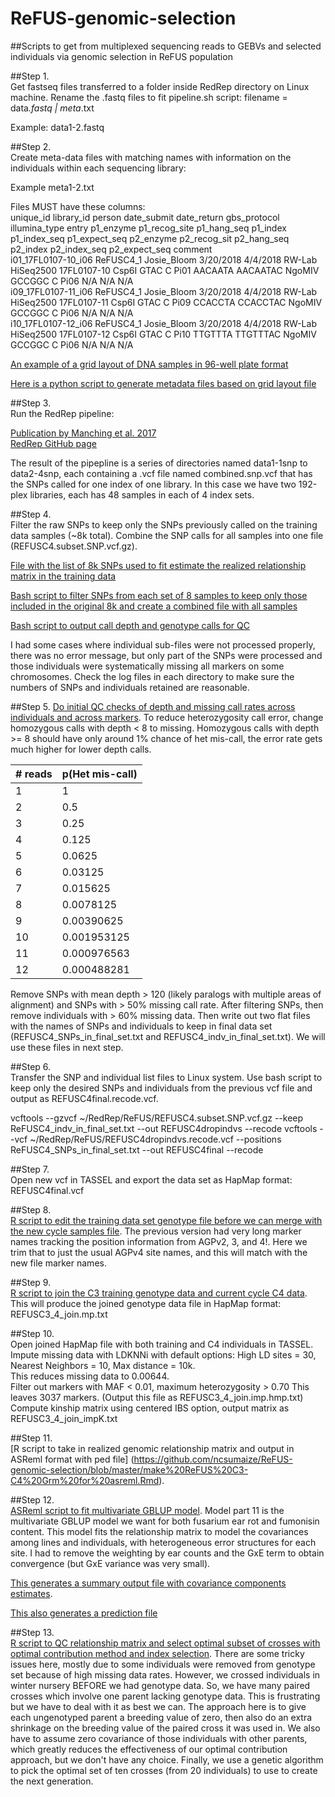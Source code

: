 # ReFUS-genomic-selection
##Scripts to get from multiplexed sequencing reads to GEBVs and selected individuals via genomic selection in ReFUS population

##Step 1.  
Get fastseq files transferred to a folder inside RedRep directory on Linux machine. Rename the .fastq files to fit pipeline.sh script:
filename = data<lib>_<index>.fastq | meta<lib>_<index>.txt

Example: data1-2.fastq

##Step 2.  
Create meta-data files with matching names with information on the individuals within each sequencing library:

Example meta1-2.txt

Files MUST have these columns:  
unique_id	library_id	person	date_submit	date_return	gbs_protocol	illumina_type	entry	p1_enzyme	p1_recog_site	p1_hang_seq	p1_index	p1_index_seq	p1_expect_seq	p2_enzyme	p2_recog_sit	p2_hang_seq	p2_index	p2_index_seq	p2_expect_seq	comment  
i01_17FL0107-10_i06	ReFUSC4_1	Josie_Bloom	3/20/2018	4/4/2018	RW-Lab	HiSeq2500	17FL0107-10	Csp6I	GTAC	C	Pi01	AACAATA	AACAATAC	NgoMIV	GCCGGC	C	Pi06	N/A	N/A	N/A  
i09_17FL0107-11_i06	ReFUSC4_1	Josie_Bloom	3/20/2018	4/4/2018	RW-Lab	HiSeq2500	17FL0107-11	Csp6I	GTAC	C	Pi09	CCACCTA	CCACCTAC	NgoMIV	GCCGGC	C	Pi06	N/A	N/A	N/A  
i10_17FL0107-12_i06	ReFUSC4_1	Josie_Bloom	3/20/2018	4/4/2018	RW-Lab	HiSeq2500	17FL0107-12	Csp6I	GTAC	C	Pi10	TTGTTTA	TTGTTTAC	NgoMIV	GCCGGC	C	Pi06	N/A	N/A	N/A  

[An example of a grid layout of DNA samples in 96-well plate format](https://github.com/ncsumaize/ReFUS-genomic-selection/blob/master/ReFUS%20C4%20NGS%20Library%20plate%20layout.csv)

[Here is a python script to generate metadata files based on grid layout file](https://github.com/ncsumaize/ReFUS-genomic-selection/blob/master/Reformat%20plate%20layouts%20to%20metadata%20files%20for%20RedRep.py)  

##Step 3.  
Run the RedRep pipeline:

[Publication by Manching et al. 2017](http://www.g3journal.org/content/7/7/2161)  
[RedRep GitHub page](https://github.com/UD-CBCB/RedRep)  

The result of the pipepline is a series of directories named data1-1snp to data2-4snp, each containing a .vcf file named combined.snp.vcf that has the SNPs called for one index of one library. In this case we have two 192-plex libraries, each has 48 samples in each of 4 index sets.  

##Step 4.  
Filter the raw SNPs to keep only the SNPs previously called on the training data samples (~8k total).  Combine the SNP calls for all samples into one file (REFUSC4.subset.SNP.vcf.gz).

[File with the list of 8k SNPs used to fit estimate the realized relationship matrix in the training data](https://github.com/ncsumaize/ReFUS-genomic-selection/blob/master/genoRefus_original_training_site_info.txt)

[Bash script to filter SNPs from each set of 8 samples to keep only those included in the original 8k and create a combined file with all samples](https://github.com/ncsumaize/ReFUS-genomic-selection/blob/master/filter_combine_SNPs.sh)

[Bash script to output call depth and genotype calls for QC](https://github.com/ncsumaize/ReFUS-genomic-selection/blob/master/filter_SNPs_depth.sh)

I had some cases where individual sub-files were not processed properly, there was no error message, but only part of the SNPs were processed and those individuals were systematically missing all markers on some chromosomes. Check the log files in each directory to make sure the numbers of SNPs and individuals retained are reasonable.

##Step 5. 
[Do initial QC checks of depth and missing call rates across individuals and across markers](https://github.com/ncsumaize/ReFUS-genomic-selection/blob/master/ReFUS_C4_GBS_depth_analysis.html). To reduce heterozygosity call error, change homozygous calls with depth < 8 to missing. Homozygous calls with depth >= 8 should have only around 1% chance of het mis-call, the error rate gets much higher for lower depth calls.  

| # reads	| p(Het mis-call) | 
| ------- |:----------------| 
| 1		    | 1               | 
| 2		    | 0.5             | 
| 3		    | 0.25            | 
| 4	      | 0.125           | 
| 5		    | 0.0625          | 
| 6	      | 0.03125         |
| 7		    | 0.015625        |
| 8		    | 0.0078125       |
| 9		    | 0.00390625      |
| 10	    | 0.001953125     |
| 11	    | 0.000976563     |
| 12	    | 0.000488281     | 

Remove SNPs with mean depth > 120 (likely paralogs with multiple areas of alignment) and SNPs with > 50% missing call rate. After filtering SNPs, then remove individuals with > 60% missing data. Then write out two flat files with the names of SNPs and individuals to keep in final data set (REFUSC4_SNPs_in_final_set.txt and REFUSC4_indv_in_final_set.txt). We will use these files in next step.  

##Step 6.  
Transfer the SNP and individual list files to Linux system. Use bash script to keep only the desired SNPs and individuals from the previous vcf file and output as REFUSC4final.recode.vcf. 

vcftools --gzvcf ~/RedRep/ReFUS/REFUSC4.subset.SNP.vcf.gz --keep ReFUSC4_indv_in_final_set.txt --out REFUSC4dropindvs --recode
vcftools --vcf ~/RedRep/ReFUS/REFUSC4dropindvs.recode.vcf --positions ReFUSC4_SNPs_in_final_set.txt --out REFUSC4final --recode

##Step 7.  
Open new vcf in TASSEL and export the data set as HapMap format: REFUSC4final.vcf

##Step 8.  
[R script to edit the training data set genotype file before we can merge with the new cycle samples file](https://github.com/ncsumaize/ReFUS-genomic-selection/blob/master/Get%20SNP%20site%20list%20from%20training%20data%20to%20filter%20C4%20GBS%20data.R). The previous version had very long marker names tracking the position information from AGPv2, 3, and 4!. Here we trim that to just the usual AGPv4 site names, and this will match with the new file marker names.  

##Step 9.  
[R script to join the C3 training genotype data and current cycle C4 data](https://github.com/ncsumaize/ReFUS-genomic-selection/blob/master/Join%20ReFUSC3%20training%20and%20C4%20SNPs.R). This will produce the joined genotype data file in HapMap format: REFUSC3_4_join.mp.txt  

##Step 10.  
Open joined HapMap file with both training and C4 individuals in TASSEL. 
  Impute missing data with LDKNNi with default options: High LD sites = 30, Nearest Neighbors = 10, Max distance = 10k.  
  This reduces missing data to 0.00644.  
  Filter out markers with MAF < 0.01, maximum heterozygosity > 0.70
  This leaves 3037 markers. (Output this file as REFUSC3_4_join.imp.hmp.txt)
  Compute kinship matrix using centered IBS option, output matrix as REFUSC3_4_join_impK.txt


##Step 11.  
[R script to take in realized genomic relationship matrix and output in ASReml format with ped file]
(https://github.com/ncsumaize/ReFUS-genomic-selection/blob/master/make%20ReFUS%20C3-C4%20Grm%20for%20asreml.Rmd).  

##Step 12.  
[ASReml script to fit multivariate GBLUP model](https://github.com/ncsumaize/ReFUS-genomic-selection/blob/master/ReFUSC3-C4_Gblup_Model.as). Model part 11 is the multivariate GBLUP model we want for both fusarium ear rot and fumonisin content. This model fits the relationship matrix to model the covariances among lines and individuals, with heterogeneous error structures for each site. I had to remove the weighting by ear counts and the GxE term to obtain convergence (but GxE variance was very small).  

[This generates a summary output file with covariance components estimates](https://github.com/ncsumaize/ReFUS-genomic-selection/blob/master/ReFUSC3-C4_Gblup_Model11.asr).

[This also generates a prediction file](https://github.com/ncsumaize/ReFUS-genomic-selection/blob/master/ReFUSC3-C4_Gblup_Model11.pvs)

##Step 13.  
[R script to QC relationship matrix and select optimal subset of crosses with optimal contribution method and index selection](https://github.com/ncsumaize/ReFUS-genomic-selection/blob/master/ReFUS%20C4%20Check%20K%20matrix%20and%20Index%20selections%20for%20paired%20plants%20%204-2018.Rmd). There are some tricky issues here, mostly due to some individuals were removed from genotype set because of high missing data rates. However, we crossed individuals in winter nursery BEFORE we had genotype data. So, we have many paired crosses which involve one parent lacking genotype data. This is frustrating but we have to deal with it as best we can. The approach here is to give each ungenotyped parent a breeding value of zero, then also do an extra shrinkage on the breeding value of the paired cross it was used in. We also have to assume zero covariance of those individuals with other parents, which greatly reduces the effectiveness of our optimal contribution approach, but we don't have any choice. Finally, we use a genetic algorithm to pick the optimal set of ten crosses (from 20 individuals) to use to create the next generation.





